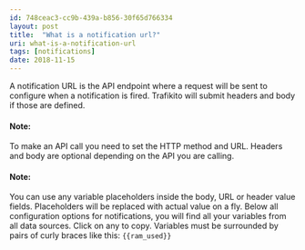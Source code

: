 ```yaml
---
id: 748ceac3-cc9b-439a-b856-30f65d766334
layout: post
title:  "What is a notification url?"
uri: what-is-a-notification-url
tags: [notifications]
date: 2018-11-15
---
```


A <wiki>notification</wiki> URL is the API endpoint where a request will be sent to configure when a notification is fired. Trafikito will submit headers and body if those are defined.

<!-- more -->

#### Note:

To make an API call you need to set the HTTP method and URL. Headers and body are optional depending on the API you are calling.

#### Note:

You can use any variable placeholders inside the body, URL or header value fields. Placeholders will be replaced with actual value on a fly. Below all configuration options for notifications, you will find all your variables from all data sources. Click on any to copy. Variables must be surrounded by pairs of curly braces like this: `{{ram_used}}`